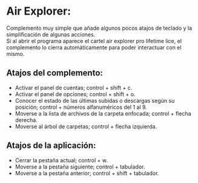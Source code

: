 # Air Explorer:
Complemento muy simple que añade algunos pocos atajos de teclado y la simplificación de algunas acciones.  
Si al abrir el programa aparece el cartel air explorer pro lifetime lice, el complemento lo cierra automáticamente para poder interactuar con el mismo.

## Atajos del complemento:

* Activar el panel de cuentas; control + shift + c.
* Activar el panel de opciones; control + shift + o.
* Conocer el estado de las últimas subidas o descargas según su posición; control + números alfanuméricos del 1 al 9.
* Moverse a la lista de archivos de la carpeta enfocada; control + flecha derecha.
* Moverse al árbol de carpetas; control + flecha izquierda.

## Atajos de la aplicación:

* Cerrar la pestaña actual; control + w.
* Moverse a la pestaña siguiente; control + tabulador.
* Moverse a la pestaña anterior; control + shift + tabulador.
